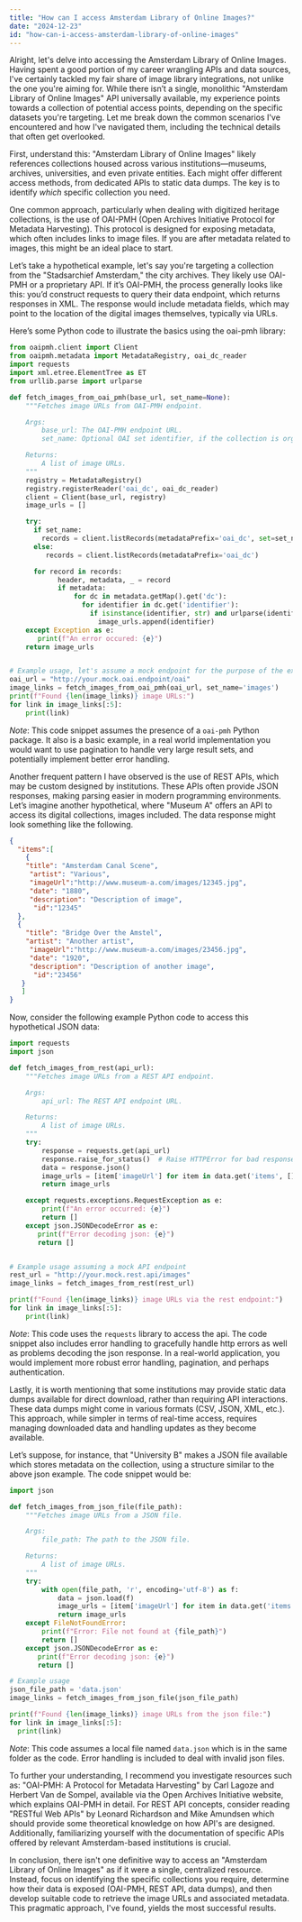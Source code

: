 ```yaml
---
title: "How can I access Amsterdam Library of Online Images?"
date: "2024-12-23"
id: "how-can-i-access-amsterdam-library-of-online-images"
---
```


Alright, let's delve into accessing the Amsterdam Library of Online Images. Having spent a good portion of my career wrangling APIs and data sources, I've certainly tackled my fair share of image library integrations, not unlike the one you're aiming for. While there isn’t a single, monolithic "Amsterdam Library of Online Images" API universally available, my experience points towards a collection of potential access points, depending on the specific datasets you're targeting. Let me break down the common scenarios I've encountered and how I've navigated them, including the technical details that often get overlooked.

First, understand this: "Amsterdam Library of Online Images" likely references collections housed across various institutions—museums, archives, universities, and even private entities. Each might offer different access methods, from dedicated APIs to static data dumps. The key is to identify *which* specific collection you need.

One common approach, particularly when dealing with digitized heritage collections, is the use of OAI-PMH (Open Archives Initiative Protocol for Metadata Harvesting). This protocol is designed for exposing metadata, which often includes links to image files. If you are after metadata related to images, this might be an ideal place to start.

Let’s take a hypothetical example, let's say you're targeting a collection from the "Stadsarchief Amsterdam," the city archives. They likely use OAI-PMH or a proprietary API. If it’s OAI-PMH, the process generally looks like this: you’d construct requests to query their data endpoint, which returns responses in XML. The response would include metadata fields, which may point to the location of the digital images themselves, typically via URLs.

Here’s some Python code to illustrate the basics using the oai-pmh library:

```python
from oaipmh.client import Client
from oaipmh.metadata import MetadataRegistry, oai_dc_reader
import requests
import xml.etree.ElementTree as ET
from urllib.parse import urlparse

def fetch_images_from_oai_pmh(base_url, set_name=None):
    """Fetches image URLs from OAI-PMH endpoint.

    Args:
        base_url: The OAI-PMH endpoint URL.
        set_name: Optional OAI set identifier, if the collection is organized into sets.

    Returns:
        A list of image URLs.
    """
    registry = MetadataRegistry()
    registry.registerReader('oai_dc', oai_dc_reader)
    client = Client(base_url, registry)
    image_urls = []

    try:
      if set_name:
        records = client.listRecords(metadataPrefix='oai_dc', set=set_name)
      else:
         records = client.listRecords(metadataPrefix='oai_dc')

      for record in records:
            header, metadata, _ = record
            if metadata:
                for dc in metadata.getMap().get('dc'):
                  for identifier in dc.get('identifier'):
                    if isinstance(identifier, str) and urlparse(identifier).scheme in ['http', 'https'] and any(ext in identifier.lower() for ext in ['.jpg', '.jpeg', '.png', '.gif']):
                      image_urls.append(identifier)
    except Exception as e:
       print(f"An error occured: {e}")
    return image_urls


# Example usage, let's assume a mock endpoint for the purpose of the example
oai_url = "http://your.mock.oai.endpoint/oai"
image_links = fetch_images_from_oai_pmh(oai_url, set_name='images')
print(f"Found {len(image_links)} image URLs:")
for link in image_links[:5]:
    print(link)

```

*Note*: This code snippet assumes the presence of a `oai-pmh` Python package. It also is a basic example, in a real world implementation you would want to use pagination to handle very large result sets, and potentially implement better error handling.

Another frequent pattern I have observed is the use of REST APIs, which may be custom designed by institutions. These APIs often provide JSON responses, making parsing easier in modern programming environments. Let’s imagine another hypothetical, where "Museum A" offers an API to access its digital collections, images included. The data response might look something like the following.

```json
{
  "items":[
    {
    "title": "Amsterdam Canal Scene",
     "artist": "Various",
     "imageUrl":"http://www.museum-a.com/images/12345.jpg",
     "date": "1880",
     "description": "Description of image",
      "id":"12345"
  },
  {
    "title": "Bridge Over the Amstel",
    "artist": "Another artist",
     "imageUrl":"http://www.museum-a.com/images/23456.jpg",
     "date": "1920",
     "description": "Description of another image",
      "id":"23456"
   }
   ]
}
```

Now, consider the following example Python code to access this hypothetical JSON data:

```python
import requests
import json

def fetch_images_from_rest(api_url):
    """Fetches image URLs from a REST API endpoint.

    Args:
        api_url: The REST API endpoint URL.

    Returns:
        A list of image URLs.
    """
    try:
        response = requests.get(api_url)
        response.raise_for_status()  # Raise HTTPError for bad responses (4xx or 5xx)
        data = response.json()
        image_urls = [item['imageUrl'] for item in data.get('items', []) if 'imageUrl' in item]
        return image_urls

    except requests.exceptions.RequestException as e:
        print(f"An error occurred: {e}")
        return []
    except json.JSONDecodeError as e:
       print(f"Error decoding json: {e}")
       return []


# Example usage assuming a mock API endpoint
rest_url = "http://your.mock.rest.api/images"
image_links = fetch_images_from_rest(rest_url)

print(f"Found {len(image_links)} image URLs via the rest endpoint:")
for link in image_links[:5]:
    print(link)
```

*Note*: This code uses the `requests` library to access the api. The code snippet also includes error handling to gracefully handle http errors as well as problems decoding the json response. In a real-world application, you would implement more robust error handling, pagination, and perhaps authentication.

Lastly, it is worth mentioning that some institutions may provide static data dumps available for direct download, rather than requiring API interactions. These data dumps might come in various formats (CSV, JSON, XML, etc.). This approach, while simpler in terms of real-time access, requires managing downloaded data and handling updates as they become available.

Let’s suppose, for instance, that "University B" makes a JSON file available which stores metadata on the collection, using a structure similar to the above json example. The code snippet would be:

```python
import json

def fetch_images_from_json_file(file_path):
    """Fetches image URLs from a JSON file.

    Args:
        file_path: The path to the JSON file.

    Returns:
        A list of image URLs.
    """
    try:
        with open(file_path, 'r', encoding='utf-8') as f:
            data = json.load(f)
            image_urls = [item['imageUrl'] for item in data.get('items', []) if 'imageUrl' in item]
            return image_urls
    except FileNotFoundError:
        print(f"Error: File not found at {file_path}")
        return []
    except json.JSONDecodeError as e:
       print(f"Error decoding json: {e}")
       return []

# Example usage
json_file_path = 'data.json'
image_links = fetch_images_from_json_file(json_file_path)

print(f"Found {len(image_links)} image URLs from the json file:")
for link in image_links[:5]:
  print(link)
```

*Note*: This code assumes a local file named `data.json` which is in the same folder as the code. Error handling is included to deal with invalid json files.

To further your understanding, I recommend you investigate resources such as: "OAI-PMH: A Protocol for Metadata Harvesting" by Carl Lagoze and Herbert Van de Sompel, available via the Open Archives Initiative website, which explains OAI-PMH in detail. For REST API concepts, consider reading "RESTful Web APIs" by Leonard Richardson and Mike Amundsen which should provide some theoretical knowledge on how API's are designed. Additionally, familiarizing yourself with the documentation of specific APIs offered by relevant Amsterdam-based institutions is crucial.

In conclusion, there isn't one definitive way to access an "Amsterdam Library of Online Images" as if it were a single, centralized resource. Instead, focus on identifying the specific collections you require, determine how their data is exposed (OAI-PMH, REST API, data dumps), and then develop suitable code to retrieve the image URLs and associated metadata. This pragmatic approach, I've found, yields the most successful results.
